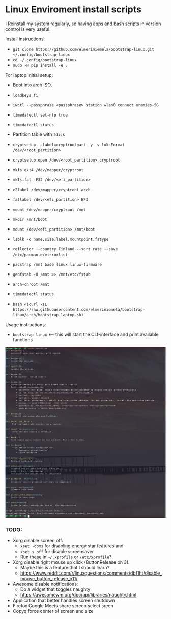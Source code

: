 # Linux Enviroment install scripts

I Reinstall my system regularly, so having apps and bash scripts in version control is very useful.

Install instructions:

* `git clone https://github.com/elmeriniemela/bootstrap-linux.git ~/.config/bootstrap-linux`
* `cd ~/.config/bootstrap-linux`
* `sudo -H pip install -e .`

For laptop initial setup:

* Boot into arch ISO.
* `loadkeys fi`
* `iwctl --passphrase <passphrase> station wlan0 connect eramies-5G`
* `timedatectl set-ntp true`
* `timedatectl status`

* Partition table with `fdisk`
* `cryptsetup --label=cryptrootpart -y -v luksFormat /dev/<root_partition>`
* `cryptsetup open /dev/<root_partition> cryptroot`
* `mkfs.ext4 /dev/mapper/cryptroot`
* `mkfs.fat -F32 /dev/<efi_partition>`
* `e2label /dev/mapper/cryptroot arch`
* `fatlabel /dev/<efi_partition> EFI`
* `mount /dev/mapper/cryptroot /mnt`
* `mkdir /mnt/boot`
* `mount /dev/<efi_partition> /mnt/boot`
* `lsblk -o name,size,label,mountpoint,fstype`

* `reflector --country Finland --sort rate --save /etc/pacman.d/mirrorlist`
* `pacstrap /mnt base linux linux-firmware`
* `genfstab -U /mnt >> /mnt/etc/fstab`
* `arch-chroot /mnt`
* `timedatectl status`
* `bash <(curl -sL https://raw.githubusercontent.com/elmeriniemela/bootstrap-linux/arch/bootstrap_laptop.sh)`


Usage instructions:

* `bootstrap-linux` <-- this will start the CLI-interface and print available functions


![alt text](https://raw.githubusercontent.com/elmeriniemela/bootstrap-linux/arch/files/bootstrap-linux.png)

### TODO:

* Xorg disable screen off:
    * `xset -dpms` for disabling energy star features and
    * `xset s off` for disable screensaver
    * Run these in  `~/.xprofile` or `/etc/xprofile`?
* Xorg disable right mouse up click (ButtonRelease on 3).
    * Maybe this is a feature that I should learn?
    * https://www.reddit.com/r/linuxquestions/comments/dbf1ht/disable_mouse_button_release_x11/
* Awesome disable notifications:
    * Do a widget that toggles naughty
    * https://awesomewm.org/doc/api/libraries/naughty.html
* Application that better handles screen shutdown
* Firefox Google Meets share screen select sreen
* Copyq force center of screen and size
